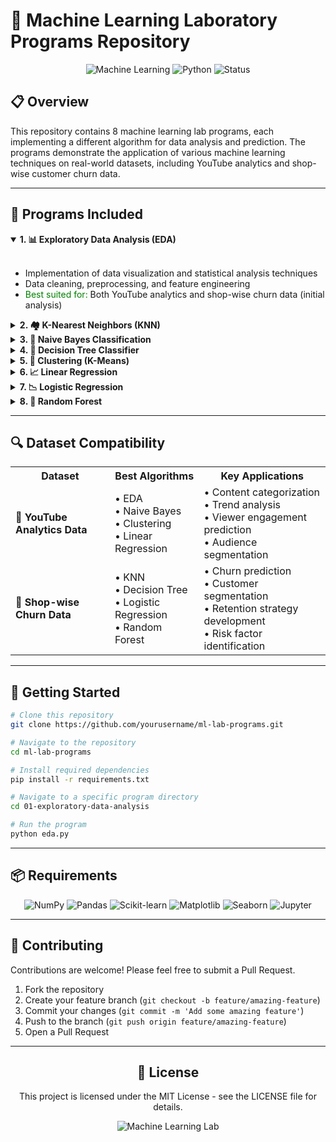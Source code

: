 # 🧠 Machine Learning Laboratory Programs Repository

<div align="center">

![Machine Learning](https://img.shields.io/badge/Machine%20Learning-Lab%20Programs-blue?style=for-the-badge&logo=python)
![Python](https://img.shields.io/badge/Python-3.8+-yellow?style=for-the-badge&logo=python)
![Status](https://img.shields.io/badge/Status-Active-success?style=for-the-badge)

</div>

## 📋 Overview
This repository contains 8 machine learning lab programs, each implementing a different algorithm for data analysis and prediction. The programs demonstrate the application of various machine learning techniques on real-world datasets, including YouTube analytics and shop-wise customer churn data.

---

## 🔬 Programs Included

<details open>
<summary><b>1. 📊 Exploratory Data Analysis (EDA)</b></summary>
<br>

- Implementation of data visualization and statistical analysis techniques
- Data cleaning, preprocessing, and feature engineering
- <span style="color:green">Best suited for:</span> Both YouTube analytics and shop-wise churn data (initial analysis)
</details>

<details>
<summary><b>2. 🏘️ K-Nearest Neighbors (KNN)</b></summary>
<br>

- Classification and regression algorithm based on proximity metrics
- Parameter tuning for optimal k value
- <span style="color:green">Best suited for:</span> Shop-wise churn data (predicting customer churn)
</details>

<details>
<summary><b>3. 🧮 Naive Bayes Classification</b></summary>
<br>

- Probabilistic classifier based on Bayes' theorem
- Text classification and categorical data handling
- <span style="color:green">Best suited for:</span> YouTube analytics (categorizing video content/comments)
</details>

<details>
<summary><b>4. 🌳 Decision Tree Classifier</b></summary>
<br>

- Tree-based classification with visualization of decision boundaries
- Feature importance analysis
- <span style="color:green">Best suited for:</span> Shop-wise churn data (identifying key factors for customer retention)
</details>

<details>
<summary><b>5. 📍 Clustering (K-Means)</b></summary>
<br>

- Unsupervised learning for group discovery
- Optimal cluster identification using elbow method
- <span style="color:green">Best suited for:</span> YouTube analytics (viewer segmentation) and shop-wise churn data (customer segmentation)
</details>

<details>
<summary><b>6. 📈 Linear Regression</b></summary>
<br>

- Predictive modeling for continuous variables
- Model evaluation using R², MSE, and residual analysis
- <span style="color:green">Best suited for:</span> YouTube analytics (predicting view counts, engagement metrics)
</details>

<details>
<summary><b>7. 📉 Logistic Regression</b></summary>
<br>

- Binary classification with probability estimation
- ROC curve analysis and threshold optimization
- <span style="color:green">Best suited for:</span> Shop-wise churn data (churn prediction with probability scores)
</details>

<details>
<summary><b>8. 🌲 Random Forest</b></summary>
<br>

- Ensemble learning method combining multiple decision trees
- Cross-validation and hyperparameter tuning
- <span style="color:green">Best suited for:</span> Both datasets (high-performance prediction tasks)
</details>

---

## 🔍 Dataset Compatibility

<table>
  <tr>
    <th>Dataset</th>
    <th>Best Algorithms</th>
    <th>Key Applications</th>
  </tr>
  <tr>
    <td>
      <b>🎥 YouTube Analytics Data</b>
    </td>
    <td>
      • EDA<br>
      • Naive Bayes<br>
      • Clustering<br>
      • Linear Regression
    </td>
    <td>
      • Content categorization<br>
      • Trend analysis<br>
      • Viewer engagement prediction<br>
      • Audience segmentation
    </td>
  </tr>
  <tr>
    <td>
      <b>🛒 Shop-wise Churn Data</b>
    </td>
    <td>
      • KNN<br>
      • Decision Tree<br>
      • Logistic Regression<br>
      • Random Forest
    </td>
    <td>
      • Churn prediction<br>
      • Customer segmentation<br>
      • Retention strategy development<br>
      • Risk factor identification
    </td>
  </tr>
</table>

---

## 🚀 Getting Started

```bash
# Clone this repository
git clone https://github.com/yourusername/ml-lab-programs.git

# Navigate to the repository
cd ml-lab-programs

# Install required dependencies
pip install -r requirements.txt

# Navigate to a specific program directory
cd 01-exploratory-data-analysis

# Run the program
python eda.py
```

---

## 📦 Requirements

<div align="center">

![NumPy](https://img.shields.io/badge/NumPy-1.20+-blue?style=flat-square&logo=numpy)
![Pandas](https://img.shields.io/badge/Pandas-1.3+-blue?style=flat-square&logo=pandas)
![Scikit-learn](https://img.shields.io/badge/Scikit--learn-1.0+-blue?style=flat-square&logo=scikit-learn)
![Matplotlib](https://img.shields.io/badge/Matplotlib-3.5+-blue?style=flat-square&logo=python)
![Seaborn](https://img.shields.io/badge/Seaborn-0.11+-blue?style=flat-square&logo=python)
![Jupyter](https://img.shields.io/badge/Jupyter-Notebook-orange?style=flat-square&logo=jupyter)

</div>

---

## 🤝 Contributing

Contributions are welcome! Please feel free to submit a Pull Request.

1. Fork the repository
2. Create your feature branch (`git checkout -b feature/amazing-feature`)
3. Commit your changes (`git commit -m 'Add some amazing feature'`)
4. Push to the branch (`git push origin feature/amazing-feature`)
5. Open a Pull Request

---

<div align="center">

## 📜 License

This project is licensed under the MIT License - see the LICENSE file for details.

<img src="/api/placeholder/300/100" alt="Machine Learning Lab" />

</div>
